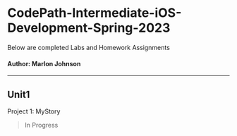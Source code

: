 # CodePath-Intermediate-iOS-Development-Spring-2023

Below are completed Labs and Homework Assignments
#### Author: Marlon Johnson
--- 


## Unit1

Project 1: MyStory

> In Progress


